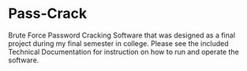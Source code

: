 # Pass-Crack
Brute Force Password Cracking Software that was designed as a final project during my final semester in college. Please see the included Technical Documentation for instruction on how to run and operate the software.
